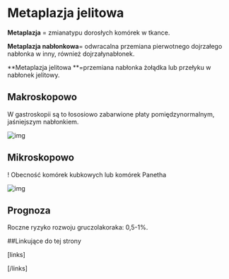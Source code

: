 # Metaplazja jelitowa

**Metaplazja** = zmianatypu dorosłych komórek w tkance. 

**Metaplazja nabłonkowa**= odwracalna przemiana pierwotnego dojrzałego nabłonka w inny, również dojrzałynabłonek.

**Metaplazja jelitowa **=przemiana nabłonka żołądka lub przełyku w nabłonek jelitowy.



## Makroskopowo

W gastroskopii są to łososiowo zabarwione płaty pomiędzynormalnym, jaśniejszym nabłonkiem.

![img](img/586d84ae98fe6_clip_image002.png)



## Mikroskopowo

! Obecność komórek kubkowych lub komórek Panetha

![img](img/586d84ae99380_clip_image004.png)



## Prognoza

Roczne ryzyko rozwoju gruczolakoraka: 0,5-1%.



##Linkujące do tej strony

[links]


[/links]











